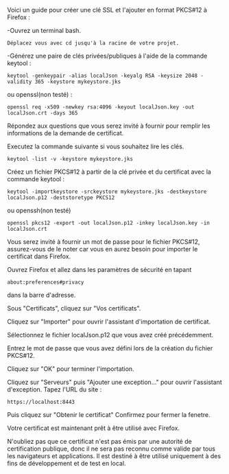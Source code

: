 Voici un guide pour créer une clé SSL et l'ajouter en format PKCS#12 à Firefox :

-Ouvrez un terminal bash.

    Déplacez vous avec cd jusqu'à la racine de votre projet.

-Générez une paire de clés privées/publiques à l'aide de la commande keytool :

    keytool -genkeypair -alias localJson -keyalg RSA -keysize 2048 -validity 365 -keystore mykeystore.jks

ou openssl(non testé) :

    openssl req -x509 -newkey rsa:4096 -keyout localJson.key -out localJson.crt -days 365


Répondez aux questions que vous serez invité à fournir pour remplir les informations de la demande de certificat.

Executez la commande suivante si vous souhaitez lire  les clés.

    keytool -list -v -keystore mykeystore.jks



Créez un fichier PKCS#12 à partir de la clé privée et du certificat avec la commande keytool :

    keytool -importkeystore -srckeystore mykeystore.jks -destkeystore localJson.p12 -deststoretype PKCS12

ou openssh(non testé)

    openssl pkcs12 -export -out localJson.p12 -inkey localJson.key -in localJson.crt

Vous serez invité à fournir un mot de passe pour le fichier PKCS#12, assurez-vous de le noter car vous en aurez besoin pour importer le certificat dans Firefox.

Ouvrez Firefox et allez dans les paramètres de sécurité en tapant  

    about:preferences#privacy

dans la barre d'adresse.

Sous "Certificats", cliquez sur "Vos certificats".

Cliquez sur "Importer" pour ouvrir l'assistant d'importation de certificat.

Sélectionnez le fichier localJson.p12 que vous avez créé précédemment.

Entrez le mot de passe que vous avez défini lors de la création du fichier PKCS#12.

<!-- Cochez les cases "Confiance pour identifier les sites web" et "Confiance pour identifier les utilisateurs de messagerie". -->

Cliquez sur "OK" pour terminer l'importation.

Cliquez sur "Serveurs" puis "Ajouter une exception..." pour ouvrir l'assistant d'exception.
Tapez l'URL du site :

    https://localhost:8443
    
Puis cliquez sur "Obtenir le certificat"
Confirmez pour fermer la fenetre.

Votre certificat est maintenant prêt à être utilisé avec Firefox.

N'oubliez pas que ce certificat n'est pas émis par une autorité de certification publique, donc il ne sera pas reconnu comme valide par tous les navigateurs et applications. Il est destiné à être utilisé uniquement à des fins de développement et de test en local.